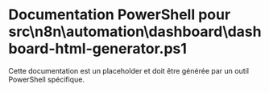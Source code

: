 # Documentation PowerShell pour src\n8n\automation\dashboard\dashboard-html-generator.ps1

Cette documentation est un placeholder et doit être générée par un outil PowerShell spécifique.
